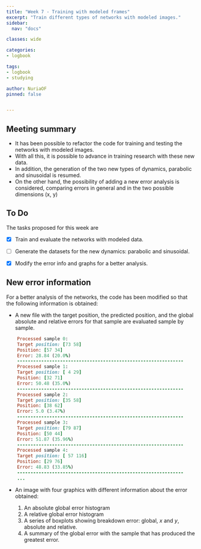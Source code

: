 ```yaml
---
title: "Week 7 - Training with modeled frames"
excerpt: "Train different types of networks with modeled images."
sidebar:
  nav: "docs"

classes: wide

categories:
- logbook

tags:
- logbook
- studying

author: NuriaOF
pinned: false


---
```


## Meeting summary
- It has been possible to refactor the code for training and testing the networks with modeled images.
- With all this, it is possible to advance in training research with these new data.
- In addition, the generation of the two new types of dynamics, parabolic and sinusoidal is resumed.
- On the other hand, the possibility of adding a new error analysis is considered, comparing errors in general and in the two possible dimensions (x, y)


## To Do
The tasks proposed for this week are

- [X] Train and evaluate the networks with modeled data.
- [ ] Generate the datasets for the new dynamics: parabolic and sinusoidal.
- [X] Modify the error info and graphs for a better analysis.


## New error information
For a better analysis of the networks, the code has been modified so that the following information is obtained:

- A new file with the target position, the predicted position, and the global absolute and relative errors for that sample are evaluated sample by sample.
  
```ruby
    Processed sample 0: 
    Target position: [73 58]
    Position: [57 34]
    Error: 28.84 (20.0%)
    --------------------------------------------------------------
    Processed sample 1: 
    Target position: [ 4 29]
    Position: [32 71]
    Error: 50.48 (35.0%)
    --------------------------------------------------------------
    Processed sample 2: 
    Target position: [35 58]
    Position: [38 62]
    Error: 5.0 (3.47%)
    --------------------------------------------------------------
    Processed sample 3: 
    Target position: [79 87]
    Position: [50 44]
    Error: 51.87 (35.96%)
    --------------------------------------------------------------
    Processed sample 4: 
    Target position: [ 57 116]
    Position: [29 76]
    Error: 48.83 (33.85%)
    --------------------------------------------------------------
    ...
```
  
- An image with four graphics with different information about the error obtained:
  
  1. An absolute global error histogram
  2. A relative global error histogram
  3. A series of boxplots showing breakdown error: global, *x* and *y*, absolute and relative.
  4. A summary of the global error with the sample that has produced the greatest error.
    
    
  

